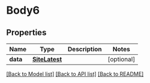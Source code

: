 # Body6

## Properties
Name | Type | Description | Notes
------------ | ------------- | ------------- | -------------
**data** | [**SiteLatest**](SiteLatest.md) |  | [optional] 

[[Back to Model list]](../README.md#documentation-for-models) [[Back to API list]](../README.md#documentation-for-api-endpoints) [[Back to README]](../README.md)

